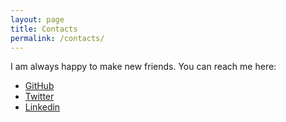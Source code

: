 ```yaml
---
layout: page
title: Contacts
permalink: /contacts/
---
```


I am always happy to make new friends. You can reach me here:

- [GitHub](https://github.com/{{site.github_username}}/)
- [Twitter](https://twitter.com/{{site.twitter_username}}/)
- [Linkedin](https://www.linkedin.com/in/{{site.linkedin_username}}/)